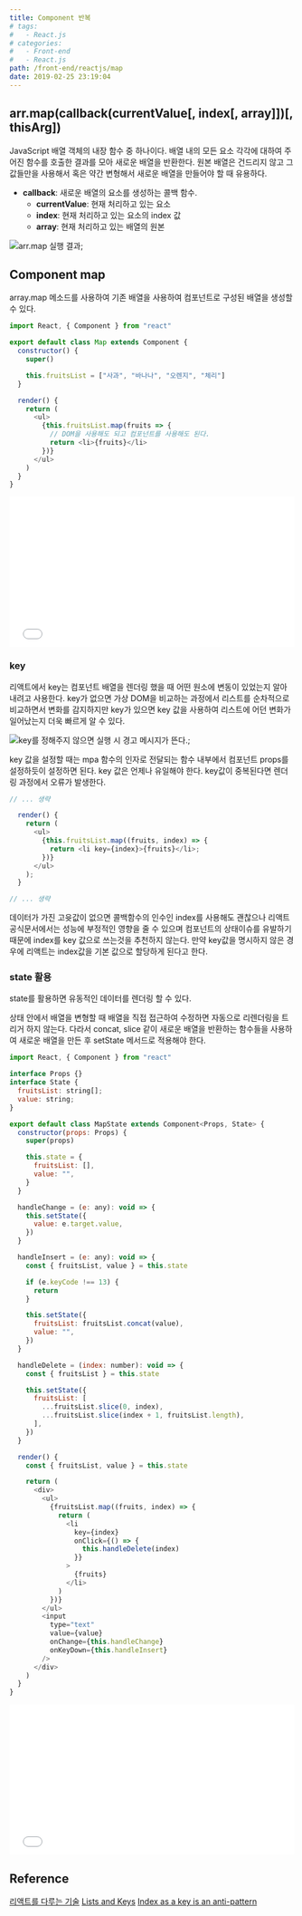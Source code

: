 ```yaml
---
title: Component 반복
# tags:
#   - React.js
# categories:
#   - Front-end
#   - React.js
path: /front-end/reactjs/map
date: 2019-02-25 23:19:04
---
```


## arr.map(callback(currentValue[, index[, array]])[, thisArg])

JavaScript 배열 객체의 내장 함수 중 하나이다. 배열 내의 모든 요소 각각에 대하여 주어진 함수를 호출한 결과를 모아 새로운 배열을 반환한다. 원본 배열은 건드리지 않고 그 값들만을 사용해서 혹은 약간 변형해서 새로운 배열을 만들어야 할 때 유용하다.

- **callback**: 새로운 배열의 요소를 생성하는 콜백 함수.
  - **currentValue**: 현재 처리하고 있는 요소
  - **index**: 현재 처리하고 있는 요소의 index 값
  - **array**: 현재 처리하고 있는 배열의 원본

![arr.map 실행 결과](../images/frontend/reactjs-map-1.png);

## Component map

array.map 메소드를 사용하여 기존 배열을 사용하여 컴포넌트로 구성된 배열을 생성할 수 있다.

```javascript
import React, { Component } from "react"

export default class Map extends Component {
  constructor() {
    super()

    this.fruitsList = ["사과", "바나나", "오렌지", "체리"]
  }

  render() {
    return (
      <ul>
        {this.fruitsList.map(fruits => {
          // DOM을 사용해도 되고 컴포넌트를 사용해도 된다.
          return <li>{fruits}</li>
        })}
      </ul>
    )
  }
}
```

<iframe height="265" style="width: 100%;" scrolling="no" title="oVvvga" src="//codepen.io/partykyoung/embed/oVvvga/?height=265&theme-id=0&default-tab=js,result" frameborder="no" allowtransparency="true" allowfullscreen="true">
  See the Pen <a href='https://codepen.io/partykyoung/pen/oVvvga/'>oVvvga</a> by partyKyoung
  (<a href='https://codepen.io/partykyoung'>@partykyoung</a>) on <a href='https://codepen.io'>CodePen</a>.
</iframe>

### key

리액트에서 key는 컴포넌트 배열을 렌더링 했을 때 어떤 원소에 변동이 있었는지 알아내려고 사용한다. key가 없으면 가상 DOM을 비교하는 과정에서 리스트를 순차적으로 비교하면서 변화를 감지하지만 key가 있으면 key 값을 사용하여 리스트에 어던 변화가 일어났는지 더욱 빠르게 알 수 있다.

![key를 정해주지 않으면 실행 시 경고 메시지가 뜬다.](../images/frontend/reactjs-map-2.png);

key 값을 설정할 때는 mpa 함수의 인자로 전달되는 함수 내부에서 컴포넌트 props를 설정하듯이 설정하면 된다. key 값은 언제나 유일해야 한다. key값이 중복된다면 렌더링 과정에서 오류가 발생한다.

```javascript
// ... 생략

  render() {
    return (
      <ul>
        {this.fruitsList.map((fruits, index) => {
          return <li key={index}>{fruits}</li>;
        })}
      </ul>
    );
  }

// ... 생략
```

데이터가 가진 고윳값이 없으면 콜백함수의 인수인 index를 사용해도 괜찮으나 리액트 공식문서에서는 성능에 부정적인 영향을 줄 수 있으며 컴포넌트의 상태이슈를 유발하기 때문에 index를 key 값으로 쓰는것을 추천하지 않는다. 만약 key값을 명시하지 않은 경우에 리액트는 index값을 기본 값으로 할당하게 된다고 한다.

### state 활용

state를 활용하면 유동적인 데이터를 렌더링 할 수 있다.

상태 안에서 배열을 변형할 때 배열을 직접 접근하여 수정하면 자동으로 리렌더링을 트리거 하지 않는다. 다라서 concat, slice 같이 새로운 배열을 반환하는 함수들을 사용하여 새로운 배열을 만든 후 setState 메서드로 적용해야 한다.

```javascript
import React, { Component } from "react"

interface Props {}
interface State {
  fruitsList: string[];
  value: string;
}

export default class MapState extends Component<Props, State> {
  constructor(props: Props) {
    super(props)

    this.state = {
      fruitsList: [],
      value: "",
    }
  }

  handleChange = (e: any): void => {
    this.setState({
      value: e.target.value,
    })
  }

  handleInsert = (e: any): void => {
    const { fruitsList, value } = this.state

    if (e.keyCode !== 13) {
      return
    }

    this.setState({
      fruitsList: fruitsList.concat(value),
      value: "",
    })
  }

  handleDelete = (index: number): void => {
    const { fruitsList } = this.state

    this.setState({
      fruitsList: [
        ...fruitsList.slice(0, index),
        ...fruitsList.slice(index + 1, fruitsList.length),
      ],
    })
  }

  render() {
    const { fruitsList, value } = this.state

    return (
      <div>
        <ul>
          {fruitsList.map((fruits, index) => {
            return (
              <li
                key={index}
                onClick={() => {
                  this.handleDelete(index)
                }}
              >
                {fruits}
              </li>
            )
          })}
        </ul>
        <input
          type="text"
          value={value}
          onChange={this.handleChange}
          onKeyDown={this.handleInsert}
        />
      </div>
    )
  }
}
```

<iframe height="265" style="width: 100%;" scrolling="no" title="react typescript map" src="//codepen.io/partykyoung/embed/ZPzGdM/?height=265&theme-id=0&default-tab=js,result" frameborder="no" allowtransparency="true" allowfullscreen="true">
  See the Pen <a href='https://codepen.io/partykyoung/pen/ZPzGdM/'>react typescript map</a> by partyKyoung
  (<a href='https://codepen.io/partykyoung'>@partykyoung</a>) on <a href='https://codepen.io'>CodePen</a>.
</iframe>

## Reference

[리액트를 다루는 기술](http://www.kyobobook.co.kr/product/detailViewKor.laf?ejkGb=KOR&mallGb=KOR&barcode=9791160505238&orderClick=LAG&Kc=)
[Lists and Keys](https://reactjs.org/docs/lists-and-keys.html)
[Index as a key is an anti-pattern](https://medium.com/@robinpokorny/index-as-a-key-is-an-anti-pattern-e0349aece318)
